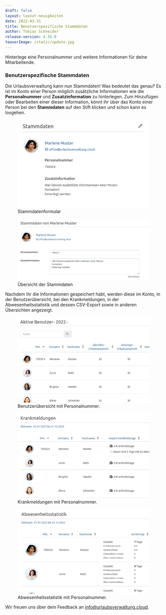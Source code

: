 ```yaml
---
draft: false
layout: layout-neuigkeiten
date: 2022-03-31
title: Benutzerspezifische Stammdaten
author: Tobias Schneider
release-version: 4.35.0
teaserImage: /static/update.jpg
---
```


Hinterlege eine Personalnummer und weitere Informationen für deine Mitarbeitende.

<!-- more -->

### Benutzerspezifische Stammdaten

Die Urlaubsverwaltung kann nun Stammdaten! Was bedeutet das genau? Es ist im Konto einer Person möglich zusätzliche Informationen
wie die **Personalnummer** und **Zusatzinformation** zu hinterlegen. Zum Hinzufügen oder Bearbeiten einer dieser Information,
könnt ihr über das Konto einer Person bei den __Stammdaten__ auf den Stift klicken und schon kann es losgehen.  

<div class="flex my-8 gap-4 flex-col md:flex-row">
    <figure>
        <picture>
            <source srcset="basedata-account-overview.avif" type="image/avif" />
            <img
              src="basedata-account-overview.png"
              alt="Eingabe der Stammdaten"
              decoding="async"
              loading="lazy"
              class="rounded-lg"
            />
        </picture>
        <figcaption class="text-sm text-center">Stammdatenformular</figcaption>
    </figure>
    <figure>
        <picture>
            <source srcset="basedata-input.avif" type="image/avif" />
            <img
              src="basedata-input.png"
              alt="Eingabe der Stammdaten"
              decoding="async"
              loading="lazy"
              class="rounded-lg"
            />
        </picture>
        <figcaption class="text-sm text-center">Übersicht der Stammdaten</figcaption>
    </figure>
</div>

Nachdem ihr die Informationen gespeichert habt, werden diese im Konto, in der Benutzerübersicht, bei den Krankmeldungen,
in der Abwesenheitsstatistik und dessen CSV-Export sowie in anderen Übersichten angezeigt.

<div class="flex my-8 gap-4 flex-col md:flex-row">
    <figure>
        <picture>
            <source srcset="benutzeruebersicht.avif" type="image/avif" />
            <img
              src="benutzeruebersicht.png"
              alt="Benutzeruebersicht mit Personalnummer"
              decoding="async"
              loading="lazy"
              class="rounded-lg"
            />
        </picture>
        <figcaption class="text-sm text-center">Benutzerübersicht mit Personalnummer.</figcaption>
    </figure>
    <figure>
        <picture>
            <source srcset="krankmeldungen.avif" type="image/avif" />
            <img
              src="krankmeldungen.png"
              alt="Krankmeldungen mit Personalnummer"
              decoding="async"
              loading="lazy"
              class="rounded-lg"
            />
        </picture>
      <figcaption class="text-sm text-center">Krankmeldungen mit Personalnummer.</figcaption>
    </figure>
    <figure>
        <picture>
            <source srcset="abwesenheitsstatistik.avif" type="image/avif" />
            <img
              src="abwesenheitsstatistik.png"
              alt="Abwesenheitsstatistik mit Personalnummer"
              decoding="async"
              loading="lazy"
              class="rounded-lg"
            />
        </picture>
        <figcaption class="text-sm text-center">Abwesenheitsstatistik mit Personalnummer.</figcaption>
    </figure>
</div>

Wir freuen uns über dein Feedback an <a href="mailto:info@urlaubsverwaltung.cloud?subject=Feedback">info@urlaubsverwaltung.cloud</a>.
